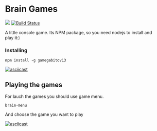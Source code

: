 # Brain Games

<a href="https://codeclimate.com/github/Applifort/frontend-project-lvl1/maintainability"><img src="https://api.codeclimate.com/v1/badges/cf7e57323317d8369c49/maintainability" /></a>
[![Build Status](https://travis-ci.org/Applifort/frontend-project-lvl1.svg?branch=master)](https://travis-ci.org/Applifort/frontend-project-lvl1)

A little console game. Its NPM package, so you need nodejs to install and play it:)

### Installing

    npm install -g gamegabitov13

    
[![asciicast](https://asciinema.org/a/z5lvDltwifporaJa8hdZMDtsG.svg)](https://asciinema.org/a/z5lvDltwifporaJa8hdZMDtsG)

## Playing the games

For lauch the games you should use game menu.

    brain-menu
    
And choose the game you want to play

[![asciicast](https://asciinema.org/a/HHLdVqEu1Alt6mG3NolZN7Abj.svg)](https://asciinema.org/a/HHLdVqEu1Alt6mG3NolZN7Abj)
    

